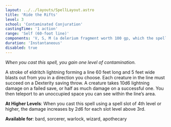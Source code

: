 ```yaml
---
layout: ../../layouts/SpellLayout.astro
title: 'Ride the Rifts'
level: 3
school: 'Contaminated Conjuration'
castingTime: '1 action'
range: 'Self (60-foot line)'
components: 'V, S, M (a delerium fragment worth 100 gp, which the spell consumes)'
duration: 'Instantaneous'
disabled: true
---
```


*When you cast this spell, you gain one level of contamination.*

A stroke of eldritch lightning forming a line 60 feet long and 5 feet wide blasts out from you in a direction you choose. Each creature in the line must succeed on a Dexterity saving throw. A creature takes 10d6 lightning damage on a failed save, or half as much damage on a successful one. You then teleport to an unoccupied space you can see within the line’s area.

**At Higher Levels**: When you cast this spell using a spell slot of 4th level or higher, the damage increases by 2d6 for each slot level above 3rd.

**Available for**: bard, sorcerer, warlock, wizard, apothecary